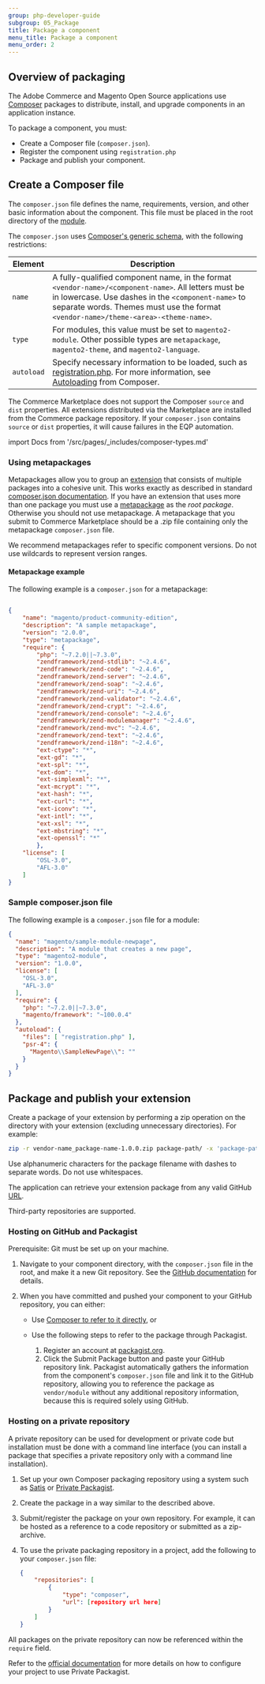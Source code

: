 ```yaml
---
group: php-developer-guide
subgroup: 05_Package
title: Package a component
menu_title: Package a component
menu_order: 2
---
```


## Overview of packaging

The Adobe Commerce and Magento Open Source applications use [Composer](https://glossary.magento.com/composer) packages to distribute, install, and upgrade components in an application instance.

To package a component, you must:

*  Create a Composer file (`composer.json`).
*  Register the component using `registration.php`
*  Package and publish your component.

## Create a Composer file

The `composer.json` file defines the name, requirements, version, and other basic information about the component. This file must be placed in the root directory of the [module](https://glossary.magento.com/module).

The `composer.json` uses [Composer's generic schema](https://getcomposer.org/doc/04-schema.md), with the following restrictions:

Element | Description
--- | ---
`name` | A fully-qualified component name, in the format `<vendor-name>/<component-name>`. All letters must be in lowercase. Use dashes in the `<component-name>` to separate words. Themes must use the format `<vendor-name>/theme-<area>-<theme-name>`.
`type` | For modules, this value must be set to `magento2-module`. Other possible types are `metapackage`, `magento2-theme`, and `magento2-language`.
`autoload` | Specify necessary information to be loaded, such as [registration.php](../build/component-registration.md). For more information, see [Autoloading](https://getcomposer.org/doc/01-basic-usage.md#autoloading) from Composer.

<InlineAlert variant="info" slots="text"/>

The Commerce Marketplace does not support the Composer `source` and `dist` properties. All extensions distributed via the Marketplace are installed from the Commerce package repository. If your `composer.json` contains `source` or `dist` properties, it will cause failures in the EQP automation.

import Docs from '/src/pages/_includes/composer-types.md'

<Docs />

### Using metapackages

Metapackages allow you to group an [extension](https://glossary.magento.com/extension) that consists of multiple packages into a cohesive unit. This works exactly as described in standard [composer.json documentation](https://getcomposer.org/doc/04-schema.md#type). If you have an extension that uses more than one package you must use a [metapackage](https://glossary.magento.com/metapackage) as the *root package*. Otherwise you should not use metapackage. A metapackage that you submit to Commerce Marketplace should be a .zip file containing only the metapackage `composer.json` file.

<InlineAlert variant="info" slots="text"/>

We recommend metapackages refer to specific component versions. Do not use wildcards to represent version ranges.

#### Metapackage example

The following example is a `composer.json` for a metapackage:

```json

{
    "name": "magento/product-community-edition",
    "description": "A sample metapackage",
    "version": "2.0.0",
    "type": "metapackage",
    "require": {
        "php": "~7.2.0||~7.3.0",
        "zendframework/zend-stdlib": "~2.4.6",
        "zendframework/zend-code": "~2.4.6",
        "zendframework/zend-server": "~2.4.6",
        "zendframework/zend-soap": "~2.4.6",
        "zendframework/zend-uri": "~2.4.6",
        "zendframework/zend-validator": "~2.4.6",
        "zendframework/zend-crypt": "~2.4.6",
        "zendframework/zend-console": "~2.4.6",
        "zendframework/zend-modulemanager": "~2.4.6",
        "zendframework/zend-mvc": "~2.4.6",
        "zendframework/zend-text": "~2.4.6",
        "zendframework/zend-i18n": "~2.4.6",
        "ext-ctype": "*",
        "ext-gd": "*",
        "ext-spl": "*",
        "ext-dom": "*",
        "ext-simplexml": "*",
        "ext-mcrypt": "*",
        "ext-hash": "*",
        "ext-curl": "*",
        "ext-iconv": "*",
        "ext-intl": "*",
        "ext-xsl": "*",
        "ext-mbstring": "*",
        "ext-openssl": "*"
        },
    "license": [
        "OSL-3.0",
        "AFL-3.0"
    ]
}

```

### Sample composer.json file

The following example is a `composer.json` file for a module:

```json
{
  "name": "magento/sample-module-newpage",
  "description": "A module that creates a new page",
  "type": "magento2-module",
  "version": "1.0.0",
  "license": [
    "OSL-3.0",
    "AFL-3.0"
  ],
  "require": {
    "php": "~7.2.0||~7.3.0",
    "magento/framework": "~100.0.4"
  },
  "autoload": {
    "files": [ "registration.php" ],
    "psr-4": {
      "Magento\\SampleNewPage\\": ""
    }
  }
}

```

## Package and publish your extension

Create a package of your extension by performing a zip operation on the directory with your extension (excluding unnecessary directories). For example:

```bash
zip -r vendor-name_package-name-1.0.0.zip package-path/ -x 'package-path/.git/*'
```

Use alphanumeric characters for the package filename with dashes to separate words. Do not use whitespaces.

The application can retrieve your extension package from any valid GitHub [URL](https://glossary.magento.com/url).

<!-- After you have created the module's `composer.json` file in the root directory of the module, Composer can recognize your package as compatible with its deployment strategy. Such packages can be published to a code repository (GitHub, SVN, etc.), packagist.org, or on your own private package repository. -->

<InlineAlert variant="info" slots="text"/>

Third-party repositories are supported.

### Hosting on GitHub and Packagist

Prerequisite: Git must be set up on your machine.

1. Navigate to your component directory, with the `composer.json` file in the root, and make it a new Git repository. See the [GitHub documentation](https://help.github.com/articles/adding-an-existing-project-to-github-using-the-command-line/) for details.
1. When you have committed and pushed your component to your GitHub repository, you can either:

   *  Use [Composer to refer to it directly](https://getcomposer.org/doc/05-repositories.md#vcs), or
   *  Use the following steps to refer to the package through Packagist.

      1. Register an account at [packagist.org](https://packagist.org/).
      1. Click the Submit Package button and paste your GitHub repository link. Packagist automatically gathers the information from the component's `composer.json` file and link it to the GitHub repository, allowing you to reference the package as `vendor/module` without any additional repository information, because this is required solely using GitHub.

### Hosting on a private repository

<InlineAlert variant="info" slots="text"/>

A private repository can be used for development or private code but installation must be done with a command line interface (you can install a package that specifies a private repository only with a command line installation).

1. Set up your own Composer packaging repository using a system such as [Satis](https://getcomposer.org/doc/articles/handling-private-packages-with-satis.md) or [Private Packagist](https://packagist.com/).
1. Create the package in a way similar to the described above.
1. Submit/register the package on your own repository. For example, it can be hosted as a reference to a code repository or submitted as a zip-archive.
1. To use the private packaging repository in a project, add the following to your `composer.json` file:

   ```json
   {
       "repositories": [
           {
               "type": "composer",
               "url": [repository url here]
           }
       ]
   }
   ```

All packages on the private repository can now be referenced within the `require` field.

Refer to the [official documentation](https://packagist.com/features/private-vcs-packages) for more details on how to configure your project to use Private Packagist.
